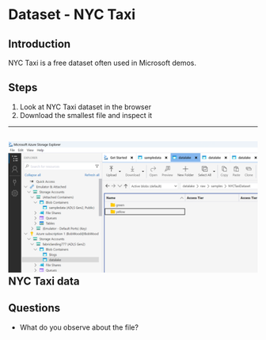 # Dataset - NYC Taxi

## Introduction
NYC Taxi is a free dataset often used in Microsoft demos.

## Steps

1. Look at NYC Taxi dataset in the browser
2. Download the smallest file and inspect it
------
![NYC Taxi data](images/nyctaxi.png)
**NYC Taxi data**
------

## Questions
- What do you observe about the file?
